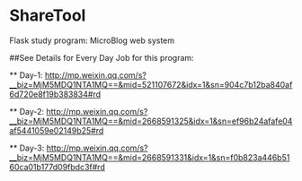 # ShareTool
Flask study program: MicroBlog web system

##See Details for Every Day Job for this program:

** Day-1: http://mp.weixin.qq.com/s?__biz=MjM5MDQ1NTA1MQ==&mid=521107672&idx=1&sn=904c7b12ba840af6d720e8f19b383834#rd

** Day-2: http://mp.weixin.qq.com/s?__biz=MjM5MDQ1NTA1MQ==&mid=2668591325&idx=1&sn=ef96b24afafe04af5441059e02149b25#rd


** Day-3: http://mp.weixin.qq.com/s?__biz=MjM5MDQ1NTA1MQ==&mid=2668591331&idx=1&sn=f0b823a446b5160ca01b177d09fbdc3f#rd